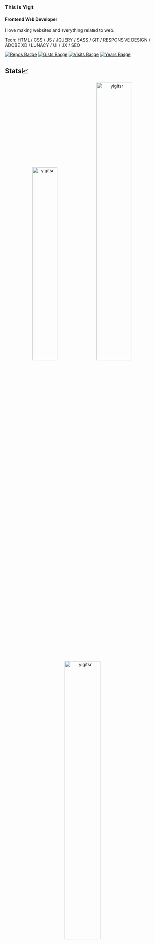 ### This is Yigit
#### Frontend Web Developer
I love making websites and everything related to web.

Tech: HTML / CSS / JS / JQUERY / SASS / GIT / RESPONSIVE DESIGN / ADOBE XD / LUNACY / UI / UX / SEO  

[![Repos Badge](https://badges.pufler.dev/repos/yigitsr)](https://badges.pufler.dev)
[![Gists Badge](https://badges.pufler.dev/gists/yigitsr)](https://badges.pufler.dev)
[![Visits Badge](https://badges.pufler.dev/visits/yigitsr/yigitsr)](https://badges.pufler.dev)
[![Years Badge](https://badges.pufler.dev/years/yigitsr)](https://badges.pufler.dev)




## Stats📈
<p align="center">
<img width="40%" src="https://github-readme-stats.vercel.app/api/top-langs?username=yigitsr&show_icons=true&theme=dracula&title_color=ff8000&text_color=ffffff&bg_color=6a6a6a&locale=en&layout=compact&hide_border=true" alt="yigitsr" /> 
<img width="48%" src="https://github-readme-stats.vercel.app/api?username=yigitsr&show_icons=true&theme=dracula&title_color=ff8000&text_color=ffffff&bg_color=6a6a6a&locale=en&hide_border=true" alt="yigitsr" />
<img width="48%" src="https://github-readme-streak-stats.herokuapp.com/?user=yigitsr&theme=highcontrast&hide_border=true" alt="yigitsr" />
</p>



[<img src='https://cdn.jsdelivr.net/npm/simple-icons@3.0.1/icons/icloud.svg' alt='website' height='40'>](https://yigits.online)
